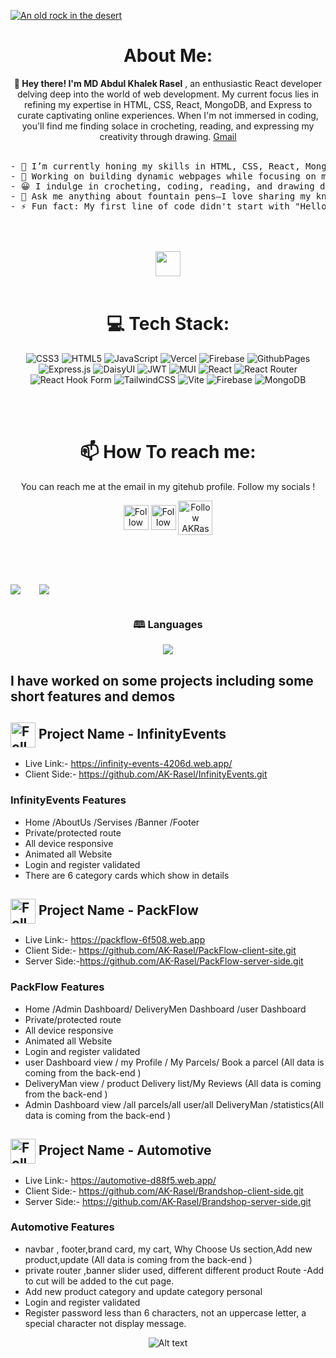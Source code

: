 [![An old rock in the desert](https://i.ibb.co/Xj5YLTd/Your-paragraph-text-3.gif "Shiprock, New Mexico by Beau Rogers")](https://www.facebook.com/ak.rasel99/)
<div align="center">

 <h1>About Me:</h1>

**👋 Hey there! I'm MD Abdul Khalek Rasel** , an enthusiastic React developer delving deep into the world of web development. My current focus lies in refining my expertise in HTML, CSS, React, MongoDB, and Express to curate captivating online experiences. When I'm not immersed in coding, you'll find me finding solace in crocheting, reading, and expressing my creativity through drawing. 
<a href="mailto:raselak101010@gmail.com">
    Gmail
</a>
<br><br>
<pre>
- 🌱 I’m currently honing my skills in HTML, CSS, React, MongoDB, and Express.
- 🔭 Working on building dynamic webpages while focusing on mastering React for frontend development.
- 😀 I indulge in crocheting, coding, reading, and drawing during my leisure time.
- 💬 Ask me anything about fountain pens—I love sharing my knowledge!
- ⚡ Fun fact: My first line of code didn't start with "Hello Codeing!"

</pre>
<br><br>
<img src="https://raw.githubusercontent.com/innng/innng/master/assets/kyubey.gif" height="40" />
<br><br>

# 💻 Tech Stack:
![CSS3](https://img.shields.io/badge/css3-%231572B6.svg?style=for-the-badge&logo=css3&logoColor=white) ![HTML5](https://img.shields.io/badge/html5-%23E34F26.svg?style=for-the-badge&logo=html5&logoColor=white) ![JavaScript](https://img.shields.io/badge/javascript-%23323330.svg?style=for-the-badge&logo=javascript&logoColor=%23F7DF1E) ![Vercel](https://img.shields.io/badge/vercel-%23000000.svg?style=for-the-badge&logo=vercel&logoColor=white) ![Firebase](https://img.shields.io/badge/firebase-%23039BE5.svg?style=for-the-badge&logo=firebase) ![GithubPages](https://img.shields.io/badge/github%20pages-121013?style=for-the-badge&logo=github&logoColor=white) ![Express.js](https://img.shields.io/badge/express.js-%23404d59.svg?style=for-the-badge&logo=express&logoColor=%2361DAFB) ![DaisyUI](https://img.shields.io/badge/daisyui-5A0EF8?style=for-the-badge&logo=daisyui&logoColor=white) ![JWT](https://img.shields.io/badge/JWT-black?style=for-the-badge&logo=JSON%20web%20tokens) ![MUI](https://img.shields.io/badge/MUI-%230081CB.svg?style=for-the-badge&logo=mui&logoColor=white) ![React](https://img.shields.io/badge/react-%2320232a.svg?style=for-the-badge&logo=react&logoColor=%2361DAFB) ![React Router](https://img.shields.io/badge/React_Router-CA4245?style=for-the-badge&logo=react-router&logoColor=white) ![React Hook Form](https://img.shields.io/badge/React%20Hook%20Form-%23EC5990.svg?style=for-the-badge&logo=reacthookform&logoColor=white) ![TailwindCSS](https://img.shields.io/badge/tailwindcss-%2338B2AC.svg?style=for-the-badge&logo=tailwind-css&logoColor=white) ![Vite](https://img.shields.io/badge/vite-%23646CFF.svg?style=for-the-badge&logo=vite&logoColor=white) ![Firebase](https://img.shields.io/badge/Firebase-039BE5?style=for-the-badge&logo=Firebase&logoColor=white) ![MongoDB](https://img.shields.io/badge/MongoDB-%234ea94b.svg?style=for-the-badge&logo=mongodb&logoColor=white)

<br><br>
# 📫 How To reach me:
You can reach me at the email in my gitehub profile. Follow my socials !

[<img src="https://raw.githubusercontent.com/Raymo111/Raymo111/master/socials/linkedin.png" height="40em" align="center" alt="Follow AKRasel on LinkedIn" title="Follow AKRasel on LinkedIn"/>](https://www.linkedin.com/in/abdulkhalekrasel)
[<img src="https://raw.githubusercontent.com/Raymo111/Raymo111/master/socials/instagram.svg" height="40em" align="center" alt="Follow AKRasel on Instagram" title="Follow AKRasel on Instagram"/>](https://www.instagram.com/akrasel01/)
[<img src="https://i.ibb.co/nQghS0N/pngegg-1.png" height="55em" align="center" alt="Follow AKRasel on Instagram" title="Follow AKRasel on Instagram"/>](https://www.facebook.com/ak.rasel99/)
<br><br><br><br>







<div  style="display:flex ; " >

<div style="margin-right: 30px ; ">



![](https://github-profile-summary-cards.vercel.app/api/cards/profile-details?username=AK-Rasel&theme=dark)


</div>



<div>


![](https://github-profile-summary-cards.vercel.app/api/cards/productive-time?username=AK-Rasel&theme=dark&utcOffset=6)

</div>

</div>

### 🕮 Languages
![](https://github-readme-stats.vercel.app/api/top-langs/?username=AK-Rasel&theme=dark&hide_border=true&include_all_commits=true&count_private=false&layout=compact )
 

  
<!-- Proudly created with GPRM ( https://gprm.itsvg.in ) -->

<div align="left">

##  I have worked on some projects including some short features and demos
##  <img src="https://i.ibb.co/GdB3z7y/idea.png" height="40em" align="center" alt="Follow Raymo111 on Instagram" title="Follow Raymo111 on Instagram"/> Project Name -  InfinityEvents
- Live Link:- https://infinity-events-4206d.web.app/
- Client Side:- https://github.com/AK-Rasel/InfinityEvents.git

### InfinityEvents Features
- Home /AboutUs /Servises /Banner /Footer
- Private/protected route
- All device responsive
- Animated all Website
- Login and register validated
- There are 6 category cards which show in details

## <img src="https://i.ibb.co/GdB3z7y/idea.png" height="40em" align="center" alt="Follow Raymo111 on Instagram" title="Follow Raymo111 on Instagram"/> Project Name -  PackFlow
- Live Link:-  https://packflow-6f508.web.app
- Client Side:- https://github.com/AK-Rasel/PackFlow-client-site.git
- Server Side:-https://github.com/AK-Rasel/PackFlow-server-side.git

### PackFlow Features
- Home /Admin Dashboard/ DeliveryMen Dashboard /user Dashboard
- Private/protected route
- All device responsive
- Animated all Website
- Login and register validated
- user Dashboard view / my Profile / My Parcels/ Book a parcel (All data is coming from the back-end )
- DeliveryMan view / product Delivery list/My Reviews (All data is coming from the back-end )
- Admin Dashboard view /all parcels/all user/all DeliveryMan /statistics(All data is coming from the back-end )
## <img src="https://i.ibb.co/GdB3z7y/idea.png" height="40em" align="center" alt="Follow Raymo111 on Instagram" title="Follow Raymo111 on Instagram"/> Project Name -  Automotive
- Live Link:- https://automotive-d88f5.web.app/
- Client Side:- https://github.com/AK-Rasel/Brandshop-client-side.git
- Server Side:- https://github.com/AK-Rasel/Brandshop-server-side.git
### Automotive Features
- navbar , footer,brand card, my cart, Why Choose Us section,Add new product,update (All data is coming from the back-end )
- private router ,banner slider used, different different product Route
-Add to cut will be added to the cut page.
- Add new product category and update category personal
- Login and register validated
- Register password less than 6 characters, not an uppercase letter, a special character not display message. 
</div>

![Alt text](https://i.ibb.co/42vM6bt/Untitled-1.png)








    

